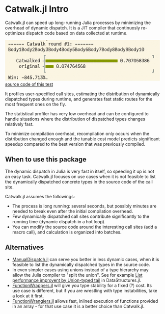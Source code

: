 # Catwalk.jl Intro

Catwalk.jl can speed up long-running Julia processes by minimizing the
overhead of dynamic dispatch. It is a JIT compiler that continuosly
re-optimizes dispatch code based on data collected at runtime.

![Speedup demo](assets/catwalk-speeddemo.gif)
[source code of this test](https://github.com/tisztamo/Catwalk.jl/blob/main/test/scheduling.jl)

It profiles user-specified call sites, estimating the distribution of
dynamically dispatched types during runtime, and generates fast
static routes for the most frequent ones on the fly.

The statistical profiler has very low overhead and can be configured
to handle situations where the distribution of dispatched types
changes relatively fast.

To minimize compilation overhead, recompilation only occurs when the
distribution changed enough and the tunable cost model predicts
significant speedup compared to the best version that was previously
compiled.

## When to use this package

The dynamic dispatch in Julia is very fast in itself, so speeding it up is not an easy task.
Catwalk.jl focuses on use cases when it is not feasible to list the dynamically dispatched concrete types in the source code of the call site.

Catwalk.jl assumes the followings:

- The process is long running: several seconds, but possibly minutes are needed to break even after the initial compilation overhead.
- Few dynamically dispatched call sites contribute significantly to the running time (dynamic dispatch in a hot loop).
- You can modify the source code around the interesting call sites (add a macro call), and calculation is organized into batches.

## Alternatives

- [ManualDispatch.jl](https://github.com/jlapeyre/ManualDispatch.jl) can serve you better in less dynamic cases, when it is feasible to list the dynamically dispatched types in the source code.
- In even simpler cases using unions instead of a type hierarchy may allow the Julia compiler to "split the union". See for example [List performance improvent by Union-typed tail](https://github.com/JuliaCollections/DataStructures.jl/pull/682/commits/4742228d42ae441f9837e5825feedeb1c013bd99) in DataStructures.jl.
- [FunctionWrappers.jl](https://github.com/yuyichao/FunctionWrappers.jl) will give you type stability for a fixed (?) cost. Its use case is different, but if you are wrestling with type instabilities, take a look at it first.
- [FunctionWranglers.jl](https://github.com/tisztamo/FunctionWranglers.jl) allows fast, inlined execution of functions provided in an array - for that use case it is a better choice than Catwalk.jl.
